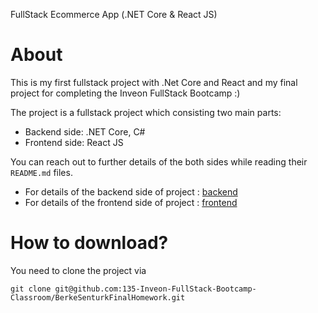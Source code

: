 FullStack Ecommerce App (.NET Core & React JS)

# About 

This is my first fullstack project with .Net Core and React and my final project for completing the Inveon FullStack Bootcamp :)

The project is a fullstack project which consisting two main parts:

- Backend side: .NET Core, C#
- Frontend side: React JS

You can reach out to further details of the both sides while reading their ```README.md``` files.

- For details of the backend side of project : [backend](./Backend/README.md)
- For details of the frontend side of project : [frontend](./Frontend/README.md)

# How to download?

You need to clone the project via

```
git clone git@github.com:135-Inveon-FullStack-Bootcamp-Classroom/BerkeSenturkFinalHomework.git
```
